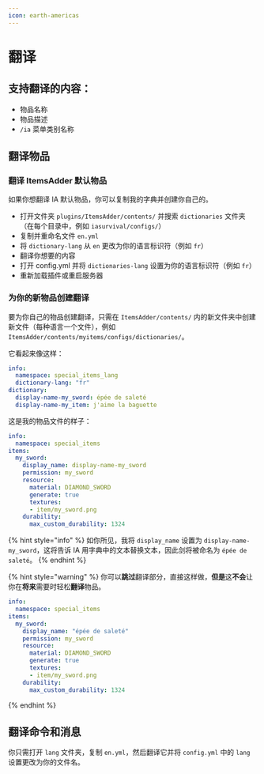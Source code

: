 ```yaml
---
icon: earth-americas
---
```


# 翻译

## 支持翻译的内容：

* 物品名称
* 物品描述
* `/ia` 菜单类别名称

## 翻译物品

### 翻译 ItemsAdder 默认物品

如果你想翻译 IA 默认物品，你可以复制我的字典并创建你自己的。

* 打开文件夹 `plugins/ItemsAdder/contents/` 并搜索 `dictionaries` 文件夹（在每个目录中，例如 `iasurvival/configs/`）
* 复制并重命名文件 `en.yml`
* 将 `dictionary-lang` 从 `en` 更改为你的语言标识符（例如 `fr`）
* 翻译你想要的内容
* 打开 config.yml 并将 `dictionaries-lang` 设置为你的语言标识符（例如 `fr`）
* 重新加载插件或重启服务器

### 为你的新物品创建翻译

要为你自己的物品创建翻译，只需在 `ItemsAdder/contents/` 内的新文件夹中创建新文件（每种语言一个文件），例如 `ItemsAdder/contents/myitems/configs/dictionaries/`。

它看起来像这样：

```yaml
info:
  namespace: special_items_lang
  dictionary-lang: "fr"
dictionary:
  display-name-my_sword: épée de saleté
  display-name-my_item: j'aime la baguette
```

这是我的物品文件的样子：

```yaml
info:
  namespace: special_items
items:
  my_sword:
    display_name: display-name-my_sword
    permission: my_sword
    resource:
      material: DIAMOND_SWORD
      generate: true
      textures:
      - item/my_sword.png
    durability:
      max_custom_durability: 1324
```

{% hint style="info" %}
如你所见，我将 `display_name` 设置为 `display-name-my_sword`，这将告诉 IA 用字典中的文本替换文本，因此剑将被命名为 `épée de saleté`。
{% endhint %}

{% hint style="warning" %}
你可以**跳过**翻译部分，直接这样做，**但是**这**不会**让你在**将来**需要时轻松**翻译**物品。

```yaml
info:
  namespace: special_items
items:
  my_sword:
    display_name: "épée de saleté"
    permission: my_sword
    resource:
      material: DIAMOND_SWORD
      generate: true
      textures:
      - item/my_sword.png
    durability:
      max_custom_durability: 1324
```
{% endhint %}

## 翻译命令和消息

你只需打开 `lang` 文件夹，复制 `en.yml`，然后翻译它并将 `config.yml` 中的 `lang` 设置更改为你的文件名。
